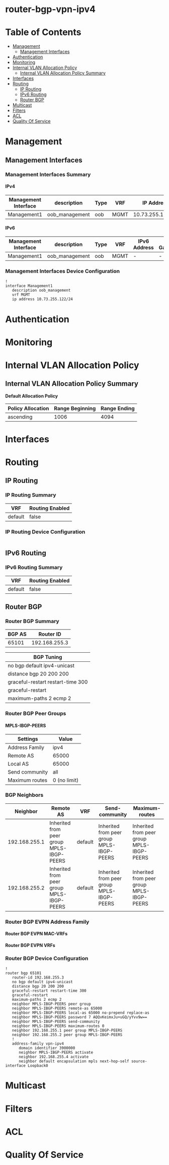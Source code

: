 # router-bgp-vpn-ipv4
# Table of Contents

- [Management](#management)
  - [Management Interfaces](#management-interfaces)
- [Authentication](#authentication)
- [Monitoring](#monitoring)
- [Internal VLAN Allocation Policy](#internal-vlan-allocation-policy)
  - [Internal VLAN Allocation Policy Summary](#internal-vlan-allocation-policy-summary)
- [Interfaces](#interfaces)
- [Routing](#routing)
  - [IP Routing](#ip-routing)
  - [IPv6 Routing](#ipv6-routing)
  - [Router BGP](#router-bgp)
- [Multicast](#multicast)
- [Filters](#filters)
- [ACL](#acl)
- [Quality Of Service](#quality-of-service)

# Management

## Management Interfaces

### Management Interfaces Summary

#### IPv4

| Management Interface | description | Type | VRF | IP Address | Gateway |
| -------------------- | ----------- | ---- | --- | ---------- | ------- |
| Management1 | oob_management | oob | MGMT | 10.73.255.122/24 | 10.73.255.2 |

#### IPv6

| Management Interface | description | Type | VRF | IPv6 Address | IPv6 Gateway |
| -------------------- | ----------- | ---- | --- | ------------ | ------------ |
| Management1 | oob_management | oob | MGMT | -  | - |

### Management Interfaces Device Configuration

```eos
!
interface Management1
   description oob_management
   vrf MGMT
   ip address 10.73.255.122/24
```

# Authentication

# Monitoring

# Internal VLAN Allocation Policy

## Internal VLAN Allocation Policy Summary

**Default Allocation Policy**

| Policy Allocation | Range Beginning | Range Ending |
| ------------------| --------------- | ------------ |
| ascending | 1006 | 4094 |

# Interfaces

# Routing

## IP Routing

### IP Routing Summary

| VRF | Routing Enabled |
| --- | --------------- |
| default | false|
### IP Routing Device Configuration

```eos
```
## IPv6 Routing

### IPv6 Routing Summary

| VRF | Routing Enabled |
| --- | --------------- |
| default | false |

## Router BGP

### Router BGP Summary

| BGP AS | Router ID |
| ------ | --------- |
| 65101|  192.168.255.3 |

| BGP Tuning |
| ---------- |
| no bgp default ipv4-unicast |
| distance bgp 20 200 200 |
| graceful-restart restart-time 300 |
| graceful-restart |
| maximum-paths 2 ecmp 2 |

### Router BGP Peer Groups

#### MPLS-IBGP-PEERS

| Settings | Value |
| -------- | ----- |
| Address Family | ipv4 |
| Remote AS | 65000 |
| Local AS | 65000 |
| Send community | all |
| Maximum routes | 0 (no limit) |

### BGP Neighbors

| Neighbor | Remote AS | VRF | Send-community | Maximum-routes |
| -------- | --------- | --- | -------------- | -------------- |
| 192.168.255.1 | Inherited from peer group MPLS-IBGP-PEERS | default | Inherited from peer group MPLS-IBGP-PEERS | Inherited from peer group MPLS-IBGP-PEERS |
| 192.168.255.2 | Inherited from peer group MPLS-IBGP-PEERS | default | Inherited from peer group MPLS-IBGP-PEERS | Inherited from peer group MPLS-IBGP-PEERS |

### Router BGP EVPN Address Family

#### Router BGP EVPN MAC-VRFs

#### Router BGP EVPN VRFs

### Router BGP Device Configuration

```eos
!
router bgp 65101
   router-id 192.168.255.3
   no bgp default ipv4-unicast
   distance bgp 20 200 200
   graceful-restart restart-time 300
   graceful-restart
   maximum-paths 2 ecmp 2
   neighbor MPLS-IBGP-PEERS peer group
   neighbor MPLS-IBGP-PEERS remote-as 65000
   neighbor MPLS-IBGP-PEERS local-as 65000 no-prepend replace-as
   neighbor MPLS-IBGP-PEERS password 7 AQQvKeimxJu+uGQ/yYvv9w==
   neighbor MPLS-IBGP-PEERS send-community
   neighbor MPLS-IBGP-PEERS maximum-routes 0
   neighbor 192.168.255.1 peer group MPLS-IBGP-PEERS
   neighbor 192.168.255.2 peer group MPLS-IBGP-PEERS
   !
   address-family vpn-ipv4
      domain identifier 3900000
      neighbor MPLS-IBGP-PEERS activate
      neighbor 192.168.255.4 activate
      neighbor default encapsulation mpls next-hop-self source-interface Loopback0
```

# Multicast

# Filters

# ACL

# Quality Of Service
